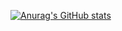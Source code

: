[![Anurag's GitHub stats](https://github-readme-stats.vercel.app/api?username=steola6554&count_private=true&show_icons=true)](https://github.com/anuraghazra/github-readme-stats)
